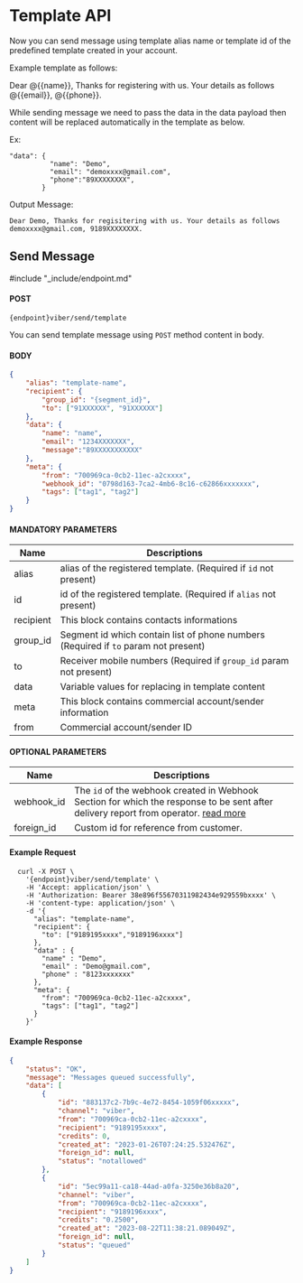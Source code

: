 # Template API

Now you can send message using template alias name or template id of the predefined template created in your account.

Example template as follows:

Dear @{{name}}, Thanks for registering with us. Your details as follows @{{email}}, @{{phone}}.

While sending message we need to pass the data in the data payload then content will be replaced automatically in the template as below.

Ex: 
```
"data": {
          "name": "Demo",
          "email": "demoxxxx@gmail.com",
          "phone":"89XXXXXXXX",
        }
```
Output Message: 

```Dear Demo, Thanks for regisitering with us. Your details as follows demoxxxx@gmail.com, 9189XXXXXXXX.```

## Send Message
#include "_include/endpoint.md"

#### POST

```
{endpoint}viber/send/template
```

You can send template message using `POST` method content in body.

#### BODY

```json
{
    "alias": "template-name",
    "recipient": {
        "group_id": "{segment_id}",
        "to": ["91XXXXXX", "91XXXXXX"]
    },
    "data": {
        "name": "name",
        "email": "1234XXXXXXX",
        "message":"89XXXXXXXXXXX"
    },
    "meta": {
        "from": "700969ca-0cb2-11ec-a2cxxxx",
        "webhook_id": "0798d163-7ca2-4mb6-8c16-c62866xxxxxxx",
        "tags": ["tag1", "tag2"]
    }
}
```

#### MANDATORY PARAMETERS

| Name        | Descriptions                                                                                           |
| ----------- | ------------------------------------------------------------------------------------------------------ |
| alias       | alias of the registered template. (Required if `id` not present)                                         |
| id          | id of the registered template. (Required if `alias` not present)                                         |
| recipient   |	This block contains contacts informations                                                                |
| group_id    |	Segment id which contain list of phone numbers (Required if `to` param not present)                      |
| to	        | Receiver mobile numbers (Required if `group_id` param not present)                                             |
| data        | Variable values for replacing in template content                                                       |
| meta        | This block contains commercial account/sender information                                                         |
| from        | Commercial account/sender ID                                                       |

#### OPTIONAL PARAMETERS

| Name       | Descriptions                                                                                                                                                            |
| ---------- | ----------------------------------------------------------------------------------------------------------------------------------------------------------------------- 
| webhook_id | The `id` of the webhook created in Webhook Section for which the response to be sent after delivery report from operator. [read more](/docs/{version}/viber/webhooks) |                                                                                         |
| foreign_id     | Custom id for reference from customer.|

#### Example Request

```
  curl -X POST \
    '{endpoint}viber/send/template' \
    -H 'Accept: application/json' \
    -H 'Authorization: Bearer 38e896f55670311982434e929559bxxxx' \
    -H 'content-type: application/json' \
    -d '{
      "alias": "template-name",
      "recipient": {
        "to": ["9189195xxxx","9189196xxxx"]
      },
      "data" : {
        "name" : "Demo",
        "email" : "Demo@gmail.com",
        "phone" : "8123xxxxxxx"
      },
      "meta": {
        "from": "700969ca-0cb2-11ec-a2cxxxx",
        "tags": ["tag1", "tag2"]
      }
    }'
```

#### Example Response

```json
{
    "status": "OK",
    "message": "Messages queued successfully",
    "data": [
        {
            "id": "883137c2-7b9c-4e72-8454-1059f06xxxxx",
            "channel": "viber",
            "from": "700969ca-0cb2-11ec-a2cxxxx",
            "recipient": "9189195xxxx",
            "credits": 0,
            "created_at": "2023-01-26T07:24:25.532476Z",
            "foreign_id": null,
            "status": "notallowed"
        },
        {
            "id": "5ec99a11-ca18-44ad-a0fa-3250e36b8a20",
            "channel": "viber",
            "from": "700969ca-0cb2-11ec-a2cxxxx",
            "recipient": "9189196xxxx",
            "credits": "0.2500",
            "created_at": "2023-08-22T11:38:21.089049Z",
            "foreign_id": null,
            "status": "queued"
        }
    ]
}
```

